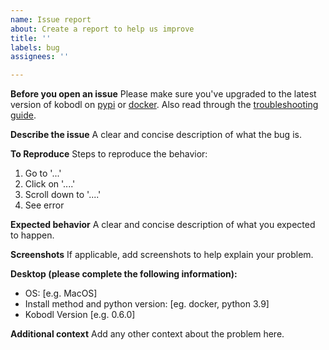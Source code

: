 ```yaml
---
name: Issue report
about: Create a report to help us improve
title: ''
labels: bug
assignees: ''

---
```


**Before you open an issue**
Please make sure you've upgraded to the latest version of kobodl on [pypi](https://pypi.org/project/kobodl/) or [docker](https://hub.docker.com/r/subdavis/kobodl).  Also read through the [troubleshooting guide](https://github.com/subdavis/kobo-book-downloader#troubleshooting).

**Describe the issue**
A clear and concise description of what the bug is.

**To Reproduce**
Steps to reproduce the behavior:
1. Go to '...'
2. Click on '....'
3. Scroll down to '....'
4. See error

**Expected behavior**
A clear and concise description of what you expected to happen.

**Screenshots**
If applicable, add screenshots to help explain your problem.

**Desktop (please complete the following information):**
 - OS: [e.g.  MacOS]
-  Install method and python version: [eg. docker, python 3.9]
 - Kobodl Version [e.g. 0.6.0]

**Additional context**
Add any other context about the problem here.

